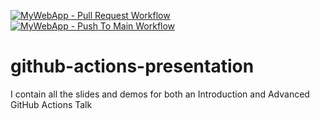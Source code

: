 [![MyWebApp - Pull Request Workflow](https://github.com/mickeygoussetorg/github-actions-presentation/actions/workflows/mywebapp-pr.yml/badge.svg?branch=mickeygousset%2Fcreate-real-world-demo)](https://github.com/mickeygoussetorg/github-actions-presentation/actions/workflows/mywebapp-pr.yml) [![MyWebApp - Push To Main Workflow](https://github.com/mickeygoussetorg/github-actions-presentation/actions/workflows/mywebapp-push-to-main.yml/badge.svg)](https://github.com/mickeygoussetorg/github-actions-presentation/actions/workflows/mywebapp-push-to-main.yml)

# github-actions-presentation
I contain all the slides and demos for both an Introduction and Advanced GitHub Actions Talk

